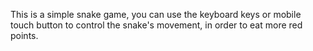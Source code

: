 
This is a simple snake game, you can use the keyboard keys or mobile touch button to control the snake's movement, in order to eat more red points.
